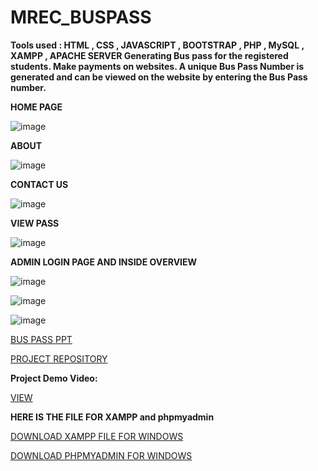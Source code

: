 # MREC_BUSPASS
**Tools used : HTML , CSS , JAVASCRIPT , BOOTSTRAP , PHP , MySQL , XAMPP , APACHE SERVER Generating Bus pass for the registered students. Make payments on websites. A unique Bus Pass Number is generated and can be viewed on the website by entering the Bus Pass number.**

**HOME PAGE**

![image](https://github.com/Techie03/MREC_BUSPASS/assets/96654142/0bcbfd05-0c18-49c7-a7e7-c38c8c0d54a5)

**ABOUT**

![image](https://github.com/Techie03/MREC_BUSPASS/assets/96654142/022f27e7-51c6-4e96-ae2c-ce5623a7c40c)

**CONTACT US**

![image](https://github.com/Techie03/MREC_BUSPASS/assets/96654142/ed708fd0-c558-42eb-82c7-d116d5715abe)

**VIEW PASS**

![image](https://github.com/Techie03/MREC_BUSPASS/assets/96654142/8921746d-a829-4cbc-9e65-2c21f4731319)

**ADMIN LOGIN PAGE AND INSIDE OVERVIEW**

![image](https://github.com/Techie03/MREC_BUSPASS/assets/96654142/de3b28b5-939f-45ea-b4b5-a920d51b8930)

![image](https://github.com/Techie03/MREC_BUSPASS/assets/96654142/b1e4b374-723b-4199-8f3e-f504b94252c3)

![image](https://github.com/Techie03/MREC_BUSPASS/assets/96654142/77272ec6-cd59-4e83-8fc8-26b04bcd4dc5)








[BUS PASS PPT](https://github.com/Techie03/MREC_BUSPASS/raw/main/BUS%20PASS.pptx)

[PROJECT REPOSITORY](https://github.com/Techie03/MREC_BUSPASS/)

**Project Demo Video:**

[VIEW](https://drive.google.com/file/d/16kHAYv4SeQBQLCMHqKLBF_lwpVpAfASw/view?usp=sharing)

**HERE IS THE FILE FOR XAMPP and phpmyadmin**

[DOWNLOAD XAMPP FILE FOR WINDOWS](https://sourceforge.net/projects/xampp/files/latest/download)

[DOWNLOAD PHPMYADMIN FOR WINDOWS](https://files.phpmyadmin.net/phpMyAdmin/5.2.1/phpMyAdmin-5.2.1-all-languages.zip)
